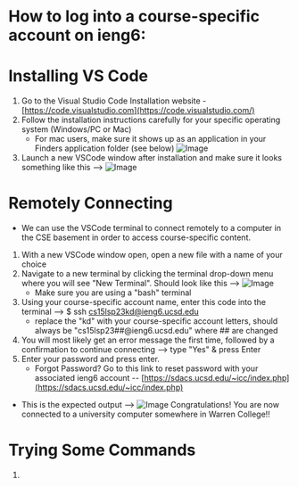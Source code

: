 # How to log into a course-specific account on ieng6:
  # Installing VS Code
   1) Go to the Visual Studio Code Installation website - [https://code.visualstudio.com](https://code.visualstudio.com/)
   2) Follow the installation instructions carefully for your specific operating system (Windows/PC or Mac)
       - For mac users, make sure it shows up as an application in your Finders application folder (see below)
        ![Image](http://url/VSCodeApplications.png)
   3) Launch a new VSCode window after installation and make sure it looks something like this --> ![Image](http://url/VSCodeWindow.png)     
  # Remotely Connecting  
   - We can use the VSCode terminal to connect remotely to a computer in the CSE basement in order to access course-specific content.
   1) With a new VSCode window open, open a new file with a name of your choice
   2) Navigate to a new terminal by clicking the terminal drop-down menu where you will see "New Terminal". 
      Should look like this --> ![Image](http://url/NewTermButton.png)
      - Make sure you are using a "bash" terminal
   3) Using your course-specific account name, enter this code into the terminal -->
    $ ssh cs15lsp23kd@ieng6.ucsd.edu
      - replace the "kd" with your course-specific account letters, should always be "cs15lsp23##@ieng6.ucsd.edu" where ## are changed
   4) You will most likely get an error message the first time, followed by a confirmation to continue connecting --> type "Yes" & press Enter
   5) Enter your password and press enter.
       - Forgot Password? Go to this link to reset password with your associated ieng6 account -- [https://sdacs.ucsd.edu/~icc/index.php](https://sdacs.ucsd.edu/~icc/index.php)
   - This is the expected output --> ![Image](http://url/afterpassword.png)
   Congratulations! You are now connected to a university computer somewhere in Warren College!!
  # Trying Some Commands
   1) 
